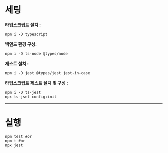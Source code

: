
# 세팅

**타입스크립트 설치 :**

```shell
npm i -D typescript
```

**백엔드 환경 구성:**

```shell
npm i -D ts-node @types/node
```

**제스트 설치 :**

```shell
npm i -D jest @types/jest jest-in-case
```

**타입스크립트 제스트 설치 및 구성 :**

```shell
npm i -D ts-jest
npx ts-jset config:init
```

---

# 실행

```shell
npm test #or
npm t #or
npx jest
```